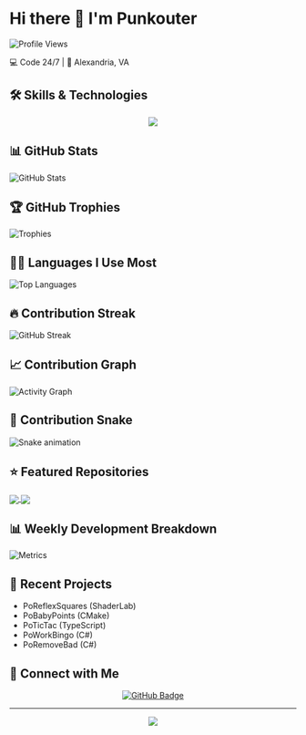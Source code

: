 # Hi there 👋 I'm Punkouter

![Profile Views](https://komarev.com/ghpvc/?username=punkouter25&color=blueviolet)

💻 Code 24/7 | 📍 Alexandria, VA

## 🛠️ Skills & Technologies
<p align="center">
  <img src="https://skillicons.dev/icons?i=cs,ts,html,cmake,git,visualstudio,vscode" />
</p>

## 📊 GitHub Stats
![GitHub Stats](https://github-readme-stats.vercel.app/api?username=punkouter25&show_icons=true&theme=dark)

## 🏆 GitHub Trophies
![Trophies](https://github-profile-trophy.vercel.app/?username=punkouter25&theme=darkhub&row=1)

## 👨‍💻 Languages I Use Most
![Top Languages](https://github-readme-stats.vercel.app/api/top-langs/?username=punkouter25&layout=compact&theme=dark)

## 🔥 Contribution Streak
![GitHub Streak](https://github-readme-streak-stats.herokuapp.com/?user=punkouter25&theme=dark)

## 📈 Contribution Graph
![Activity Graph](https://github-readme-activity-graph.vercel.app/graph?username=punkouter25&theme=github-dark)

## 🐍 Contribution Snake
![Snake animation](https://github.com/punkouter25/punkouter25/blob/output/github-contribution-grid-snake.svg)

## ⭐ Featured Repositories
<a href="https://github.com/punkouter25/PoReflexSquares">
  <img align="center" src="https://github-readme-stats.vercel.app/api/pin/?username=punkouter25&repo=PoReflexSquares&theme=dark" />
</a>
<a href="https://github.com/punkouter25/PoBabyPoints">
  <img align="center" src="https://github-readme-stats.vercel.app/api/pin/?username=punkouter25&repo=PoBabyPoints&theme=dark" />
</a>

## 📊 Weekly Development Breakdown
![Metrics](https://metrics.lecoq.io/punkouter25?template=classic&base.header=0&base.activity=0&base.community=0&base.repositories=0&base.metadata=0&achievements=1&notable=1&achievements.threshold=C&achievements.secrets=true&achievements.limit=0&notable.repositories=false&config.timezone=America/New_York)

## 🔨 Recent Projects
- PoReflexSquares (ShaderLab)
- PoBabyPoints (CMake)
- PoTicTac (TypeScript)
- PoWorkBingo (C#)
- PoRemoveBad (C#)

## 🤝 Connect with Me
<p align="center">
  <a href="https://github.com/punkouter25">
    <img src="https://img.shields.io/github/followers/punkouter25?label=Followers&style=social" alt="GitHub Badge">
  </a>
</p>

---
<p align="center">
  <img src="https://capsule-render.vercel.app/api?type=waving&color=gradient&height=100&section=footer"/>
</p>
